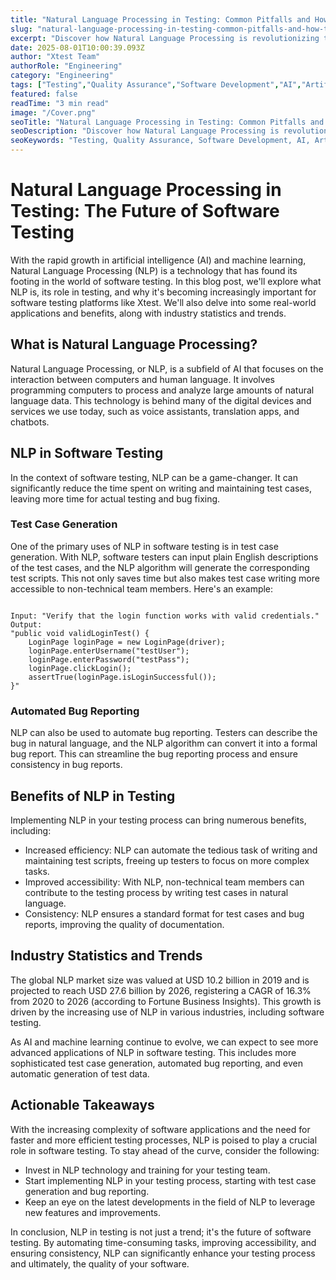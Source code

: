```yaml
---
title: "Natural Language Processing in Testing: Common Pitfalls and How to Avoid Them"
slug: "natural-language-processing-in-testing-common-pitfalls-and-how-to-avoid-them"
excerpt: "Discover how Natural Language Processing is revolutionizing the software testing landscape, boosting efficiency and accuracy. Delve into our comprehensive guide that demystifies the integration of NLP in testing, and explore how this AI-powered technology is reshaping QA workflows for superior software products."
date: 2025-08-01T10:00:39.093Z
author: "Xtest Team"
authorRole: "Engineering"
category: "Engineering"
tags: ["Testing","Quality Assurance","Software Development","AI","Artificial Intelligence"]
featured: false
readTime: "3 min read"
image: "/Cover.png"
seoTitle: "Natural Language Processing in Testing: Common Pitfalls and How to Avoid Them"
seoDescription: "Discover how Natural Language Processing is revolutionizing the software testing landscape, boosting efficiency and accuracy. Delve into our comprehensive guide that demystifies the integration of NLP in testing, and explore how this AI-powered technology is reshaping QA workflows for superior software products."
seoKeywords: "Testing, Quality Assurance, Software Development, AI, Artificial Intelligence"
---
```


# Natural Language Processing in Testing: The Future of Software Testing

With the rapid growth in artificial intelligence (AI) and machine learning, Natural Language Processing (NLP) is a technology that has found its footing in the world of software testing. In this blog post, we'll explore what NLP is, its role in testing, and why it's becoming increasingly important for software testing platforms like Xtest. We'll also delve into some real-world applications and benefits, along with industry statistics and trends.

## What is Natural Language Processing?

Natural Language Processing, or NLP, is a subfield of AI that focuses on the interaction between computers and human language. It involves programming computers to process and analyze large amounts of natural language data. This technology is behind many of the digital devices and services we use today, such as voice assistants, translation apps, and chatbots.

## NLP in Software Testing

In the context of software testing, NLP can be a game-changer. It can significantly reduce the time spent on writing and maintaining test cases, leaving more time for actual testing and bug fixing.

### Test Case Generation

One of the primary uses of NLP in software testing is in test case generation. With NLP, software testers can input plain English descriptions of the test cases, and the NLP algorithm will generate the corresponding test scripts. This not only saves time but also makes test case writing more accessible to non-technical team members. Here's an example:

```

Input: "Verify that the login function works with valid credentials."
Output: 
"public void validLoginTest() {
    LoginPage loginPage = new LoginPage(driver);
    loginPage.enterUsername("testUser");
    loginPage.enterPassword("testPass");
    loginPage.clickLogin();
    assertTrue(loginPage.isLoginSuccessful());
}"
```

### Automated Bug Reporting

NLP can also be used to automate bug reporting. Testers can describe the bug in natural language, and the NLP algorithm can convert it into a formal bug report. This can streamline the bug reporting process and ensure consistency in bug reports.

## Benefits of NLP in Testing

Implementing NLP in your testing process can bring numerous benefits, including:

*   Increased efficiency: NLP can automate the tedious task of writing and maintaining test scripts, freeing up testers to focus on more complex tasks.
*   Improved accessibility: With NLP, non-technical team members can contribute to the testing process by writing test cases in natural language.
*   Consistency: NLP ensures a standard format for test cases and bug reports, improving the quality of documentation.

## Industry Statistics and Trends

The global NLP market size was valued at USD 10.2 billion in 2019 and is projected to reach USD 27.6 billion by 2026, registering a CAGR of 16.3% from 2020 to 2026 (according to Fortune Business Insights). This growth is driven by the increasing use of NLP in various industries, including software testing.

As AI and machine learning continue to evolve, we can expect to see more advanced applications of NLP in software testing. This includes more sophisticated test case generation, automated bug reporting, and even automatic generation of test data.

## Actionable Takeaways

With the increasing complexity of software applications and the need for faster and more efficient testing processes, NLP is poised to play a crucial role in software testing. To stay ahead of the curve, consider the following:

*   Invest in NLP technology and training for your testing team.
*   Start implementing NLP in your testing process, starting with test case generation and bug reporting.
*   Keep an eye on the latest developments in the field of NLP to leverage new features and improvements.

In conclusion, NLP in testing is not just a trend; it's the future of software testing. By automating time-consuming tasks, improving accessibility, and ensuring consistency, NLP can significantly enhance your testing process and ultimately, the quality of your software.